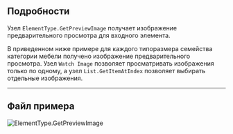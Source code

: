 ## Подробности
Узел `ElementType.GetPreviewImage` получает изображение предварительного просмотра для входного элемента.

В приведенном ниже примере для каждого типоразмера семейства категории мебели получено изображение предварительного просмотра. Узел `Watch Image` позволяет просматривать изображения только по одному, а узел `List.GetItemAtIndex` позволяет выбирать отдельные изображения.
___
## Файл примера

![ElementType.GetPreviewImage](./Revit.Elements.ElementType.GetPreviewImage_img.jpg)

